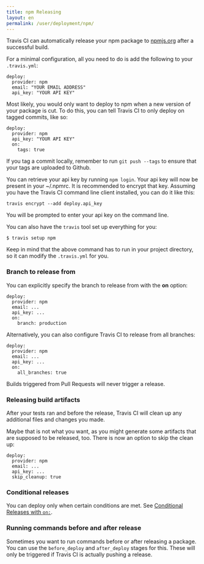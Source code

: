 ```yaml
---
title: npm Releasing
layout: en
permalink: /user/deployment/npm/
---
```


Travis CI can automatically release your npm package to [npmjs.org](https://npmjs.org/) after a successful build.

For a minimal configuration, all you need to do is add the following to your `.travis.yml`:

    deploy:
      provider: npm
      email: "YOUR EMAIL ADDRESS"
      api_key: "YOUR API KEY"

Most likely, you would only want to deploy to npm when a new version of your
package is cut. To do this, you can tell Travis CI to only deploy on tagged
commits, like so:

    deploy:
      provider: npm
      api_key: "YOUR API KEY"
      on:
        tags: true

If you tag a commit locally, remember to run `git push --tags` to ensure that your tags are uploaded to Github.

You can retrieve your api key by running `npm login`. Your api key will now be present in your ~/.npmrc. It is recommended to encrypt that key.
Assuming you have the Travis CI command line client installed, you can do it like this:

    travis encrypt --add deploy.api_key

You will be prompted to enter your api key on the command line.

You can also have the `travis` tool set up everything for you:

    $ travis setup npm

Keep in mind that the above command has to run in your project directory, so it can modify the `.travis.yml` for you.

### Branch to release from

You can explicitly specify the branch to release from with the **on** option:

    deploy:
      provider: npm
      email: ...
      api_key: ...
      on:
        branch: production

Alternatively, you can also configure Travis CI to release from all branches:

    deploy:
      provider: npm
      email: ...
      api_key: ...
      on:
        all_branches: true

Builds triggered from Pull Requests will never trigger a release.

### Releasing build artifacts

After your tests ran and before the release, Travis CI will clean up any additional files and changes you made.

Maybe that is not what you want, as you might generate some artifacts that are supposed to be released, too. There is now an option to skip the clean up:

    deploy:
      provider: npm
      email: ...
      api_key: ...
      skip_cleanup: true

### Conditional releases

You can deploy only when certain conditions are met.
See [Conditional Releases with `on:`](/user/deployment#Conditional-Releases-with-on%3A).

### Running commands before and after release

Sometimes you want to run commands before or after releasing a package. You can use the `before_deploy` and `after_deploy` stages for this. These will only be triggered if Travis CI is actually pushing a release.
